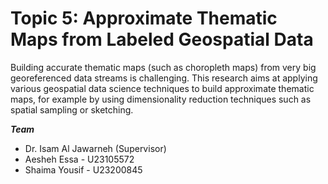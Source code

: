 # Topic 5: Approximate Thematic Maps from Labeled Geospatial Data 

Building accurate thematic maps (such as choropleth maps) from very big georeferenced data streams is challenging. This research aims at applying various geospatial data science techniques to build approximate thematic maps, for example by using dimensionality reduction techniques such as spatial sampling or sketching. 

***Team***
- Dr. Isam Al Jawarneh (Supervisor)
- Aesheh Essa - U23105572
- Shaima Yousif - U23200845
